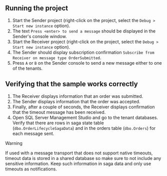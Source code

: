## Running the project

 1. Start the Sender project (right-click on the project, select the `Debug > Start new instance` option).
 1. The text `Press <enter> to send a message` should be displayed in the Sender's console window.
 1. Start the Receiver project (right-click on the project, select the `Debug > Start new instance` option).
 1. The Sender should display subscription confirmation `Subscribe from Receiver on message type OrderSubmitted`.
 1. Press `A` or `B` on the Sender console to send a new message either to one of the tenants.


## Verifying that the sample works correctly

 1. The Receiver displays information that an order was submitted.
 1. The Sender displays information that the order was accepted.
 1. Finally, after a couple of seconds, the Receiver displays confirmation that the timeout message has been received.
 1. Open SQL Server Management Studio and go to the tenant databases. Verify that there are rows in saga state table (`dbo.OrderLifecycleSagaData`) and in the orders table (`dbo.Orders`) for each message sent.

> [!WARNING]
> If used with a message transport that does not support native timeouts, timeout data is stored in a shared database so make sure to not include any sensitive information. Keep such information in saga data and only use timeouts as notifications.
